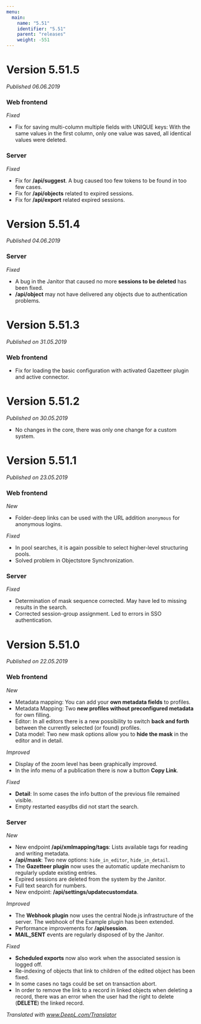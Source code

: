 ```yaml
---
menu:
  main:
    name: "5.51"
    identifier: "5.51"
    parent: "releases"
    weight: -551
---
```


# Version 5.51.5

*Published 06.06.2019*

### Web frontend

*Fixed*

- Fix for saving multi-column multiple fields with UNIQUE keys: With the same values in the first column, only one value was saved, all identical values were deleted.

### Server

*Fixed*

- Fix for **/api/suggest**. A bug caused too few tokens to be found in too few cases.
- Fix for **/api/objects** related to expired sessions.
- Fix for **/api/export** related expired sessions. 

# Version 5.51.4

*Published 04.06.2019*

### Server

*Fixed*

- A bug in the Janitor that caused no more **sessions to be deleted** has been fixed.
- **/api/object** may not have delivered any objects due to authentication problems.

# Version 5.51.3

*Published on 31.05.2019*

### Web frontend

* Fix for loading the basic configuration with activated Gazetteer plugin and active connector.

# Version 5.51.2

*Published on 30.05.2019*

* No changes in the core, there was only one change for a custom system.

# Version 5.51.1

*Published on 23.05.2019*

### Web frontend

*New*

- Folder-deep links can be used with the URL addition `anonymous` for anonymous logins.

*Fixed*

- In pool searches, it is again possible to select higher-level structuring pools. 
- Solved problem in Objectstore Synchronization.

### Server

*Fixed*

- Determination of mask sequence corrected. May have led to missing results in the search.
- Corrected session-group assignment. Led to errors in SSO authentication.

# Version 5.51.0

*Published on 22.05.2019*

### Web frontend

*New*

- Metadata mapping: You can add your **own metadata fields** to profiles.
- Metadata Mapping: Two **new profiles without preconfigured metadata** for own filling.
- Editor: In all editors there is a new possibility to switch **back and forth** between the currently selected (or found) profiles.
- Data model: Two new mask options allow you to **hide the mask** in the editor and in detail.

*Improved*

- Display of the zoom level has been graphically improved.
- In the info menu of a publication there is now a button **Copy Link**.

*Fixed*

- **Detail**: In some cases the info button of the previous file remained visible.
- Empty restarted easydbs did not start the search.

### Server

*New*

- New endpoint **/api/xmlmapping/tags**: Lists available tags for reading and writing metadata.
- **/api/mask**: Two new options: `hide_in_editor`, `hide_in_detail`. 
- The **Gazetteer plugin** now uses the automatic update mechanism to regularly update existing entries.
- Expired sessions are deleted from the system by the Janitor.
- Full text search for numbers.
- New endpoint: **/api/settings/updatecustomdata**.

*Improved*

- The **Webhook plugin** now uses the central Node.js infrastructure of the server. The webhook of the Example plugin has been extended.
- Performance improvements for **/api/session**.
- **MAIL_SENT** events are regularly disposed of by the Janitor.

*Fixed*

- **Scheduled exports** now also work when the associated session is logged off.
- Re-indexing of objects that link to children of the edited object has been fixed.
- In some cases no tags could be set on transaction abort.
- In order to remove the link to a record in linked objects when deleting a record, there was an error when the user had the right to delete (**DELETE**) the linked record.

*Translated with www.DeepL.com/Translator*